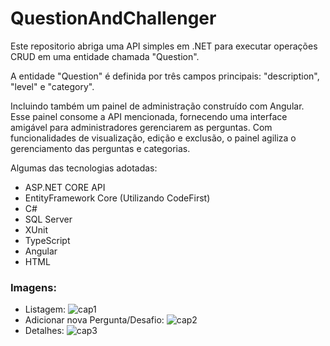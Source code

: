 # QuestionAndChallenger

 Este repositorio abriga uma API simples em .NET para executar operações CRUD
em uma entidade chamada "Question". 

A entidade "Question" é definida por três campos principais: "description", "level" e "category". 

Incluindo também um painel de administração construído com Angular. Esse painel consome a API mencionada, fornecendo uma interface amigável para administradores gerenciarem as perguntas. Com funcionalidades de visualização, edição e exclusão, o painel agiliza o gerenciamento das perguntas e categorias.

Algumas das tecnologias adotadas:

+ ASP.NET CORE API
+ EntityFramework Core (Utilizando CodeFirst)
+ C#
+ SQL Server
+ XUnit
+ TypeScript
+ Angular
+ HTML

### Imagens:

+ Listagem:
  ![cap1](https://github.com/LSaints/QuestionAndChalleger-WebApplication/assets/132153413/bb74ebd1-1df9-4b64-8c0c-4f9a2834e3d7)
+ Adicionar nova Pergunta/Desafio:
  ![cap2](https://github.com/LSaints/QuestionAndChalleger-WebApplication/assets/132153413/98802832-3742-4f33-aa66-b2a099b6a1db)
+ Detalhes:
  ![cap3](https://github.com/LSaints/QuestionAndChalleger-WebApplication/assets/132153413/fd1a757c-41d4-4861-a923-80f9cb821f54)


  
